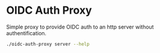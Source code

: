 # OIDC Auth Proxy

Simple proxy to provide OIDC auth to an http server without authentification.

```bash
./oidc-auth-proxy server --help
```
